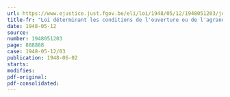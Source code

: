 ```yaml
---
url: https://www.ejustice.just.fgov.be/eli/loi/1948/05/12/1948051203/justel
title-fr: "Loi déterminant les conditions de l'ouverture ou de l'agrandissement de certains établissements de vente en détail"
date: 1948-05-12
source:
number: 1948051203
page: 888888
case: 1948-05-12/03
publication: 1948-06-02
starts:
modifies:
pdf-original:
pdf-consolidated:
---
```


